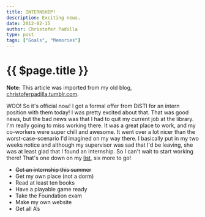 ```yaml
---
title: INTERNSHIP!
description: Exciting news.
date: 2012-02-15
author: Christofer Padilla
type: post
tags: ["Goals", "Memories"]
---
```


# {{ $page.title }}

<div class="info"><b>Note:</b> This article was imported from my old blog, <a href="https://christoferpadilla.tumblr.com/post/17684122614/internship">christoferpadilla.tumblr.com</a>.</div>

WOO! So it's official now! I got a formal offer from DiSTI for an intern position with them today! I was pretty excited about that. That was good news, but the bad news was that I had to quit my current job at the library. I'm really going to miss working there. It was a great place to work, and my co-workers were super chill and awesome. It went over a lot nicer than the worst-case-scenario I'd imagined on my way there. I basically put in my two weeks notice and although my supervisor was sad that I'd be leaving, she was at least glad that I found an internship. So I can't wait to start working there! That's one down on my [list](/blog/2012/1/1/2012-New-Year's-Resolution.md), six more to go!

*   <strike>Get an internship this summer</strike>
*   Get my own place (not a dorm)
*   Read at least ten books
*   Have a playable game ready
*   Take the Foundation exam
*   Make my own website
*   Get all A’s
<TagLinks />

<Comments />
